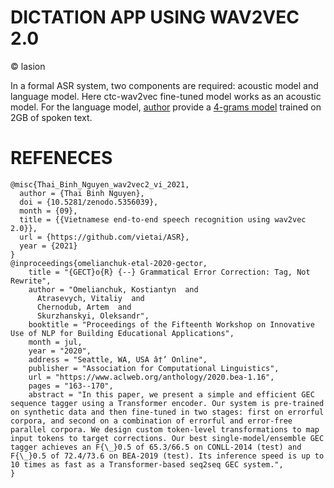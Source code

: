 # DICTATION APP USING WAV2VEC 2.0
© lasion

In a formal ASR system, two components are required: acoustic model and language model. Here ctc-wav2vec fine-tuned model works as an acoustic model. For the language model, [author](https://github.com/vietai/ASR) provide a [4-grams model](https://huggingface.co/nguyenvulebinh/wav2vec2-base-vietnamese-250h/blob/main/vi_lm_4grams.bin.zip) trained on 2GB of spoken text.

# REFENECES
```
@misc{Thai_Binh_Nguyen_wav2vec2_vi_2021,
  author = {Thai Binh Nguyen},
  doi = {10.5281/zenodo.5356039},
  month = {09},
  title = {{Vietnamese end-to-end speech recognition using wav2vec 2.0}},
  url = {https://github.com/vietai/ASR},
  year = {2021}
}
@inproceedings{omelianchuk-etal-2020-gector,
    title = "{GECT}o{R} {--} Grammatical Error Correction: Tag, Not Rewrite",
    author = "Omelianchuk, Kostiantyn  and
      Atrasevych, Vitaliy  and
      Chernodub, Artem  and
      Skurzhanskyi, Oleksandr",
    booktitle = "Proceedings of the Fifteenth Workshop on Innovative Use of NLP for Building Educational Applications",
    month = jul,
    year = "2020",
    address = "Seattle, WA, USA â†’ Online",
    publisher = "Association for Computational Linguistics",
    url = "https://www.aclweb.org/anthology/2020.bea-1.16",
    pages = "163--170",
    abstract = "In this paper, we present a simple and efficient GEC sequence tagger using a Transformer encoder. Our system is pre-trained on synthetic data and then fine-tuned in two stages: first on errorful corpora, and second on a combination of errorful and error-free parallel corpora. We design custom token-level transformations to map input tokens to target corrections. Our best single-model/ensemble GEC tagger achieves an F{\_}0.5 of 65.3/66.5 on CONLL-2014 (test) and F{\_}0.5 of 72.4/73.6 on BEA-2019 (test). Its inference speed is up to 10 times as fast as a Transformer-based seq2seq GEC system.",
}
```
